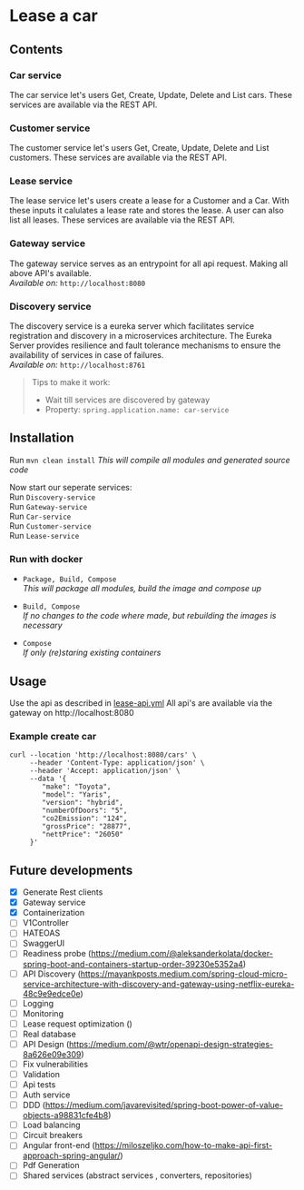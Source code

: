 # Lease a car

## Contents

### Car service

The car service let's users Get, Create, Update, Delete and List cars.
These services are available via the REST API.

### Customer service

The customer service let's users Get, Create, Update, Delete and List customers.
These services are available via the REST API.

### Lease service

The lease service let's users create a lease for a Customer and a Car.
With these inputs it calulates a lease rate and stores the lease.
A user can also list all leases.
These services are available via the REST API.

### Gateway service

The gateway service serves as an entrypoint for all api request. Making all above API's available.\
_Available on:_ `http://localhost:8080`

### Discovery service

The discovery service is a eureka server which facilitates service registration and discovery in a
microservices architecture.
The Eureka Server provides resilience and fault tolerance mechanisms to ensure the availability of
services in case of failures.\
_Available on:_ `http://localhost:8761`

> Tips to make it work:
> - Wait till services are discovered by gateway
> - Property: `spring.application.name: car-service`


## Installation

Run `mvn clean install`
_This will compile all modules and generated source code_

Now start our seperate services:\
Run `Discovery-service` \
Run `Gateway-service` \
Run `Car-service` \
Run `Customer-service` \
Run `Lease-service`

### Run with docker

- `Package, Build, Compose`\
  _This will package all modules, build the image and compose up_


- `Build, Compose`\
  _If no changes to the code where made, but rebuilding the images is necessary_


- `Compose`\
  _If only (re)staring existing containers_

## Usage

Use the api as described in [lease-api.yml](ws/src/main/resources/lease-api.yml)
All api's are available via the gateway on http://localhost:8080

### Example create car

```
curl --location 'http://localhost:8080/cars' \
     --header 'Content-Type: application/json' \
     --header 'Accept: application/json' \
     --data '{
        "make": "Toyota",
        "model": "Yaris",
        "version": "hybrid",
        "numberOfDoors": "5",
        "co2Emission": "124",
        "grossPrice": "28877",
        "nettPrice": "26050"
     }'
```

## Future developments
- [x] Generate Rest clients
- [x] Gateway service
- [x] Containerization
- [ ] V1Controller
- [ ] HATEOAS
- [ ] SwaggerUI
- [ ] Readiness
  probe (https://medium.com/@aleksanderkolata/docker-spring-boot-and-containers-startup-order-39230e5352a4)
- [ ] API
  Discovery (https://mayankposts.medium.com/spring-cloud-micro-service-architecture-with-discovery-and-gateway-using-netflix-eureka-48c9e9edce0e)
- [ ] Logging
- [ ] Monitoring
- [ ] Lease request optimization ()
- [ ] Real database
- [ ] API Design (https://medium.com/@wtr/openapi-design-strategies-8a626e09e309)
- [ ] Fix vulnerabilities
- [ ] Validation
- [ ] Api tests
- [ ] Auth service
- [ ] DDD (https://medium.com/javarevisited/spring-boot-power-of-value-objects-a98831cfe4b8)
- [ ] Load balancing
- [ ] Circuit breakers
- [ ] Angular front-end (https://miloszeljko.com/how-to-make-api-first-approach-spring-angular/)
- [ ] Pdf Generation
- [ ] Shared services (abstract services , converters, repositories)